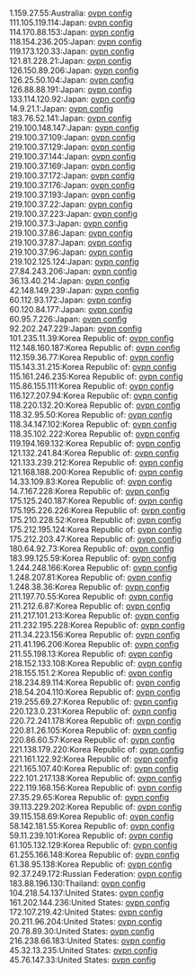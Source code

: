 1.159.27.55:Australia: [ovpn config](vpn/1_159_27_55.ovpn)  
111.105.119.114:Japan: [ovpn config](vpn/111_105_119_114.ovpn)  
114.170.88.153:Japan: [ovpn config](vpn/114_170_88_153.ovpn)  
118.154.236.205:Japan: [ovpn config](vpn/118_154_236_205.ovpn)  
119.173.120.33:Japan: [ovpn config](vpn/119_173_120_33.ovpn)  
121.81.228.21:Japan: [ovpn config](vpn/121_81_228_21.ovpn)  
126.150.89.206:Japan: [ovpn config](vpn/126_150_89_206.ovpn)  
126.25.50.104:Japan: [ovpn config](vpn/126_25_50_104.ovpn)  
126.88.88.191:Japan: [ovpn config](vpn/126_88_88_191.ovpn)  
133.114.120.92:Japan: [ovpn config](vpn/133_114_120_92.ovpn)  
14.9.21.1:Japan: [ovpn config](vpn/14_9_21_1.ovpn)  
183.76.52.141:Japan: [ovpn config](vpn/183_76_52_141.ovpn)  
219.100.148.147:Japan: [ovpn config](vpn/219_100_148_147.ovpn)  
219.100.37.109:Japan: [ovpn config](vpn/219_100_37_109.ovpn)  
219.100.37.129:Japan: [ovpn config](vpn/219_100_37_129.ovpn)  
219.100.37.144:Japan: [ovpn config](vpn/219_100_37_144.ovpn)  
219.100.37.169:Japan: [ovpn config](vpn/219_100_37_169.ovpn)  
219.100.37.172:Japan: [ovpn config](vpn/219_100_37_172.ovpn)  
219.100.37.176:Japan: [ovpn config](vpn/219_100_37_176.ovpn)  
219.100.37.193:Japan: [ovpn config](vpn/219_100_37_193.ovpn)  
219.100.37.22:Japan: [ovpn config](vpn/219_100_37_22.ovpn)  
219.100.37.223:Japan: [ovpn config](vpn/219_100_37_223.ovpn)  
219.100.37.3:Japan: [ovpn config](vpn/219_100_37_3.ovpn)  
219.100.37.86:Japan: [ovpn config](vpn/219_100_37_86.ovpn)  
219.100.37.87:Japan: [ovpn config](vpn/219_100_37_87.ovpn)  
219.100.37.96:Japan: [ovpn config](vpn/219_100_37_96.ovpn)  
219.102.125.124:Japan: [ovpn config](vpn/219_102_125_124.ovpn)  
27.84.243.206:Japan: [ovpn config](vpn/27_84_243_206.ovpn)  
36.13.40.214:Japan: [ovpn config](vpn/36_13_40_214.ovpn)  
42.148.149.239:Japan: [ovpn config](vpn/42_148_149_239.ovpn)  
60.112.93.172:Japan: [ovpn config](vpn/60_112_93_172.ovpn)  
60.120.84.177:Japan: [ovpn config](vpn/60_120_84_177.ovpn)  
60.95.7.226:Japan: [ovpn config](vpn/60_95_7_226.ovpn)  
92.202.247.229:Japan: [ovpn config](vpn/92_202_247_229.ovpn)  
101.235.11.39:Korea Republic of: [ovpn config](vpn/101_235_11_39.ovpn)  
112.148.160.187:Korea Republic of: [ovpn config](vpn/112_148_160_187.ovpn)  
112.159.36.77:Korea Republic of: [ovpn config](vpn/112_159_36_77.ovpn)  
115.143.31.215:Korea Republic of: [ovpn config](vpn/115_143_31_215.ovpn)  
115.161.246.235:Korea Republic of: [ovpn config](vpn/115_161_246_235.ovpn)  
115.86.155.111:Korea Republic of: [ovpn config](vpn/115_86_155_111.ovpn)  
116.127.207.94:Korea Republic of: [ovpn config](vpn/116_127_207_94.ovpn)  
118.220.132.20:Korea Republic of: [ovpn config](vpn/118_220_132_20.ovpn)  
118.32.95.50:Korea Republic of: [ovpn config](vpn/118_32_95_50.ovpn)  
118.34.147.102:Korea Republic of: [ovpn config](vpn/118_34_147_102.ovpn)  
118.35.102.222:Korea Republic of: [ovpn config](vpn/118_35_102_222.ovpn)  
119.194.169.132:Korea Republic of: [ovpn config](vpn/119_194_169_132.ovpn)  
121.132.241.84:Korea Republic of: [ovpn config](vpn/121_132_241_84.ovpn)  
121.133.239.212:Korea Republic of: [ovpn config](vpn/121_133_239_212.ovpn)  
121.168.188.200:Korea Republic of: [ovpn config](vpn/121_168_188_200.ovpn)  
14.33.109.83:Korea Republic of: [ovpn config](vpn/14_33_109_83.ovpn)  
14.7.167.228:Korea Republic of: [ovpn config](vpn/14_7_167_228.ovpn)  
175.125.240.187:Korea Republic of: [ovpn config](vpn/175_125_240_187.ovpn)  
175.195.226.226:Korea Republic of: [ovpn config](vpn/175_195_226_226.ovpn)  
175.210.228.52:Korea Republic of: [ovpn config](vpn/175_210_228_52.ovpn)  
175.212.195.124:Korea Republic of: [ovpn config](vpn/175_212_195_124.ovpn)  
175.212.203.47:Korea Republic of: [ovpn config](vpn/175_212_203_47.ovpn)  
180.64.92.73:Korea Republic of: [ovpn config](vpn/180_64_92_73.ovpn)  
183.99.125.59:Korea Republic of: [ovpn config](vpn/183_99_125_59.ovpn)  
1.244.248.166:Korea Republic of: [ovpn config](vpn/1_244_248_166.ovpn)  
1.248.207.81:Korea Republic of: [ovpn config](vpn/1_248_207_81.ovpn)  
1.248.38.36:Korea Republic of: [ovpn config](vpn/1_248_38_36.ovpn)  
211.197.70.55:Korea Republic of: [ovpn config](vpn/211_197_70_55.ovpn)  
211.212.6.87:Korea Republic of: [ovpn config](vpn/211_212_6_87.ovpn)  
211.217.101.213:Korea Republic of: [ovpn config](vpn/211_217_101_213.ovpn)  
211.232.195.228:Korea Republic of: [ovpn config](vpn/211_232_195_228.ovpn)  
211.34.223.156:Korea Republic of: [ovpn config](vpn/211_34_223_156.ovpn)  
211.41.196.206:Korea Republic of: [ovpn config](vpn/211_41_196_206.ovpn)  
211.55.198.13:Korea Republic of: [ovpn config](vpn/211_55_198_13.ovpn)  
218.152.133.108:Korea Republic of: [ovpn config](vpn/218_152_133_108.ovpn)  
218.155.151.2:Korea Republic of: [ovpn config](vpn/218_155_151_2.ovpn)  
218.234.89.114:Korea Republic of: [ovpn config](vpn/218_234_89_114.ovpn)  
218.54.204.110:Korea Republic of: [ovpn config](vpn/218_54_204_110.ovpn)  
219.255.69.27:Korea Republic of: [ovpn config](vpn/219_255_69_27.ovpn)  
220.123.0.231:Korea Republic of: [ovpn config](vpn/220_123_0_231.ovpn)  
220.72.241.178:Korea Republic of: [ovpn config](vpn/220_72_241_178.ovpn)  
220.81.26.105:Korea Republic of: [ovpn config](vpn/220_81_26_105.ovpn)  
220.86.60.57:Korea Republic of: [ovpn config](vpn/220_86_60_57.ovpn)  
221.138.179.220:Korea Republic of: [ovpn config](vpn/221_138_179_220.ovpn)  
221.161.122.92:Korea Republic of: [ovpn config](vpn/221_161_122_92.ovpn)  
221.165.107.40:Korea Republic of: [ovpn config](vpn/221_165_107_40.ovpn)  
222.101.217.138:Korea Republic of: [ovpn config](vpn/222_101_217_138.ovpn)  
222.119.168.156:Korea Republic of: [ovpn config](vpn/222_119_168_156.ovpn)  
27.35.29.65:Korea Republic of: [ovpn config](vpn/27_35_29_65.ovpn)  
39.113.229.202:Korea Republic of: [ovpn config](vpn/39_113_229_202.ovpn)  
39.115.158.69:Korea Republic of: [ovpn config](vpn/39_115_158_69.ovpn)  
58.142.181.55:Korea Republic of: [ovpn config](vpn/58_142_181_55.ovpn)  
59.11.239.101:Korea Republic of: [ovpn config](vpn/59_11_239_101.ovpn)  
61.105.132.129:Korea Republic of: [ovpn config](vpn/61_105_132_129.ovpn)  
61.255.166.148:Korea Republic of: [ovpn config](vpn/61_255_166_148.ovpn)  
61.38.95.138:Korea Republic of: [ovpn config](vpn/61_38_95_138.ovpn)  
92.37.249.172:Russian Federation: [ovpn config](vpn/92_37_249_172.ovpn)  
183.88.196.130:Thailand: [ovpn config](vpn/183_88_196_130.ovpn)  
104.218.54.137:United States: [ovpn config](vpn/104_218_54_137.ovpn)  
161.202.144.236:United States: [ovpn config](vpn/161_202_144_236.ovpn)  
172.107.219.42:United States: [ovpn config](vpn/172_107_219_42.ovpn)  
20.211.96.204:United States: [ovpn config](vpn/20_211_96_204.ovpn)  
20.78.89.30:United States: [ovpn config](vpn/20_78_89_30.ovpn)  
216.238.66.183:United States: [ovpn config](vpn/216_238_66_183.ovpn)  
45.32.13.235:United States: [ovpn config](vpn/45_32_13_235.ovpn)  
45.76.147.33:United States: [ovpn config](vpn/45_76_147_33.ovpn)  
